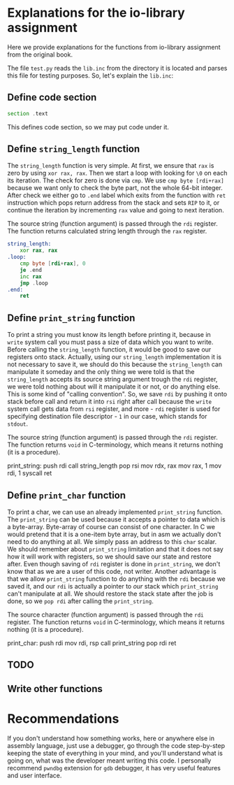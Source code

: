 # Explanations for the io-library assignment

Here we provide explanations for the functions from io-library assignment from the original book.

The file `test.py` reads the `lib.inc` from the directory it is located and parses this file for testing purposes. So, let's
explain the `lib.inc`:

## Define code section

```asm
section .text
```

This defines code section, so we may put code under it.

## Define `string_length` function

The `string_length` function is very simple. At first, we ensure that `rax` is zero by using `xor rax, rax`. Then we start a loop
with looking for `\0` on each its iteration. The check for zero is done via `cmp`. We use `cmp byte [rdi+rax]` because we want
only to check the byte part, not the whole 64-bit integer. After check we either go to `.end` label which exits from the function
with `ret` instruction which pops return address from the stack and sets `RIP` to it, or continue the iteration by incrementing
`rax` value and going to next iteration.

The source string (function argument) is passed through the `rdi` register. The function returns calculated string length through
the `rax` register.

```asm
string_length:
    xor rax, rax
.loop:
    cmp byte [rdi+rax], 0
    je .end 
    inc rax
    jmp .loop 
.end:
    ret
```

## Define `print_string` function

To print a string you must know its length before printing it, because in `write` system call you must pass a size of data which you
want to write. Before calling the `string_length` function, it would be good to save our registers onto stack. Actually, using our
`string_length` implementation it is not necessary to save it, we should do this because the `string_length` can manipulate it
someday and the only thing we were told is that the `string_length` accepts its source string argument trough the `rdi` register,
we were told nothing about will it manipulate it or not, or do anything else. This is some kind of "calling convention". So,
we save `rdi` by pushing it onto stack before call and return it into `rsi` right after call because the `write` system call
gets data from `rsi` register, and more - `rdi` register is used for specifying destination file descriptor - `1` in our case,
which stands for `stdout`.

The source string (function argument) is passed through the `rdi` register. The function returns `void` in C-terminology, which
means it returns nothing (it is a procedure).

print_string:
    push rdi
    call string_length
    pop rsi
    mov rdx, rax 
    mov rax, 1
    mov rdi, 1 
    syscall
    ret
    
## Define `print_char` function

To print a char, we can use an already implemented `print_string` function. The `print_string` can be used because it accepts
a pointer to data which is a byte-array. Byte-array of course can consist of one character. In C we would pretend that
it is a one-item byte array, but in asm we actually don't need to do anything at all. We simply pass an address to this `char`
scalar. We should remember about `print_string` limitation and that it does not say how it will work with registers, so we
should save our state and restore after. Even though saving of `rdi` register is done in `print_string`, we don't know that as
we are a user of this code, not writer. Another advantage is that we allow `print_string` function to do anything with the `rdi`
because we saved it, and our `rdi` is actually a pointer to *our* stack which `print_string` can't manipulate at all. We should
restore the stack state after the job is done, so we `pop rdi` after calling the `print_string`.

The source character (function argument) is passed through the `rdi` register. The function returns `void` in C-terminology, which
means it returns nothing (it is a procedure).

print_char:
    push rdi
    mov rdi, rsp
    call print_string 
    pop rdi
    ret
    
## TODO
## Write other functions

# Recommendations

If you don't understand how something works, here or anywhere else in assembly language, just use a debugger, go through the code
step-by-step keeping the state of everything in your mind, and you'll understand what is going on, what was the developer meant
writing this code. I personally recommend `pwndbg` extension for `gdb` debugger, it has very useful features and user interface.
